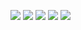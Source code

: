  ![](http://github-profile-summary-cards.vercel.app/api/cards/profile-details?username=shivanand-patil&theme=2077) 
 ![](http://github-profile-summary-cards.vercel.app/api/cards/repos-per-language?username=shivanand-patil&theme=2077)   ![](http://github-profile-summary-cards.vercel.app/api/cards/most-commit-language?username=shivanand-patil&theme=2077) 
 ![](http://github-profile-summary-cards.vercel.app/api/cards/stats?username=shivanand-patil&theme=2077)   ![](http://github-profile-summary-cards.vercel.app/api/cards/productive-time?username=shivanand-patil&theme=2077&utcOffset=8) 
